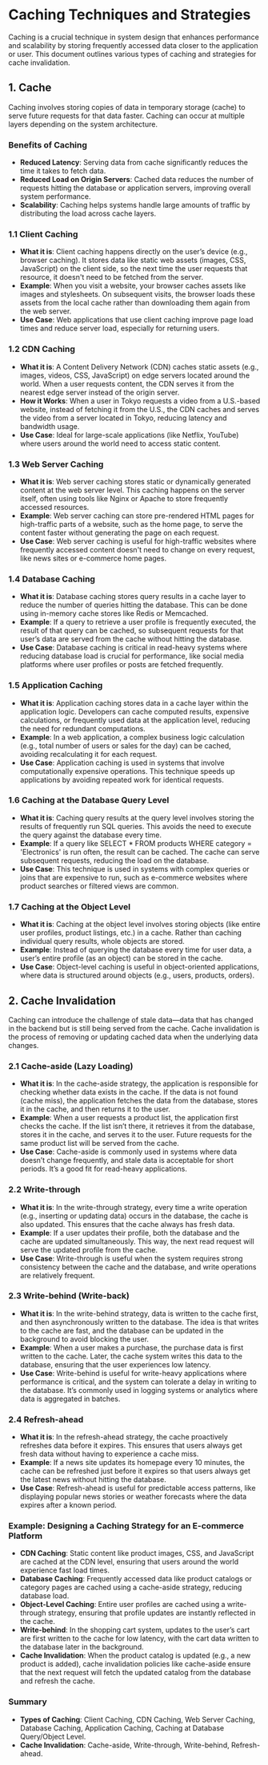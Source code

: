 # Caching Techniques and Strategies

Caching is a crucial technique in system design that enhances performance and scalability by storing frequently accessed data closer to the application or user. This document outlines various types of caching and strategies for cache invalidation.

## 1. Cache

Caching involves storing copies of data in temporary storage (cache) to serve future requests for that data faster. Caching can occur at multiple layers depending on the system architecture.

### Benefits of Caching

- **Reduced Latency**: Serving data from cache significantly reduces the time it takes to fetch data.
- **Reduced Load on Origin Servers**: Cached data reduces the number of requests hitting the database or application servers, improving overall system performance.
- **Scalability**: Caching helps systems handle large amounts of traffic by distributing the load across cache layers.

### 1.1 Client Caching

- **What it is**: Client caching happens directly on the user’s device (e.g., browser caching). It stores data like static web assets (images, CSS, JavaScript) on the client side, so the next time the user requests that resource, it doesn't need to be fetched from the server.
- **Example**: When you visit a website, your browser caches assets like images and stylesheets. On subsequent visits, the browser loads these assets from the local cache rather than downloading them again from the web server.
- **Use Case**: Web applications that use client caching improve page load times and reduce server load, especially for returning users.

### 1.2 CDN Caching

- **What it is**: A Content Delivery Network (CDN) caches static assets (e.g., images, videos, CSS, JavaScript) on edge servers located around the world. When a user requests content, the CDN serves it from the nearest edge server instead of the origin server.
- **How it Works**: When a user in Tokyo requests a video from a U.S.-based website, instead of fetching it from the U.S., the CDN caches and serves the video from a server located in Tokyo, reducing latency and bandwidth usage.
- **Use Case**: Ideal for large-scale applications (like Netflix, YouTube) where users around the world need to access static content.

### 1.3 Web Server Caching

- **What it is**: Web server caching stores static or dynamically generated content at the web server level. This caching happens on the server itself, often using tools like Nginx or Apache to store frequently accessed resources.
- **Example**: Web server caching can store pre-rendered HTML pages for high-traffic parts of a website, such as the home page, to serve the content faster without generating the page on each request.
- **Use Case**: Web server caching is useful for high-traffic websites where frequently accessed content doesn't need to change on every request, like news sites or e-commerce home pages.

### 1.4 Database Caching

- **What it is**: Database caching stores query results in a cache layer to reduce the number of queries hitting the database. This can be done using in-memory cache stores like Redis or Memcached.
- **Example**: If a query to retrieve a user profile is frequently executed, the result of that query can be cached, so subsequent requests for that user’s data are served from the cache without hitting the database.
- **Use Case**: Database caching is critical in read-heavy systems where reducing database load is crucial for performance, like social media platforms where user profiles or posts are fetched frequently.

### 1.5 Application Caching

- **What it is**: Application caching stores data in a cache layer within the application logic. Developers can cache computed results, expensive calculations, or frequently used data at the application level, reducing the need for redundant computations.
- **Example**: In a web application, a complex business logic calculation (e.g., total number of users or sales for the day) can be cached, avoiding recalculating it for each request.
- **Use Case**: Application caching is used in systems that involve computationally expensive operations. This technique speeds up applications by avoiding repeated work for identical requests.

### 1.6 Caching at the Database Query Level

- **What it is**: Caching query results at the query level involves storing the results of frequently run SQL queries. This avoids the need to execute the query against the database every time.
- **Example**: If a query like SELECT * FROM products WHERE category = 'Electronics' is run often, the result can be cached. The cache can serve subsequent requests, reducing the load on the database.
- **Use Case**: This technique is used in systems with complex queries or joins that are expensive to run, such as e-commerce websites where product searches or filtered views are common.

### 1.7 Caching at the Object Level

- **What it is**: Caching at the object level involves storing objects (like entire user profiles, product listings, etc.) in a cache. Rather than caching individual query results, whole objects are stored.
- **Example**: Instead of querying the database every time for user data, a user’s entire profile (as an object) can be stored in the cache.
- **Use Case**: Object-level caching is useful in object-oriented applications, where data is structured around objects (e.g., users, products, orders).

## 2. Cache Invalidation

Caching can introduce the challenge of stale data—data that has changed in the backend but is still being served from the cache. Cache invalidation is the process of removing or updating cached data when the underlying data changes.

### 2.1 Cache-aside (Lazy Loading)

- **What it is**: In the cache-aside strategy, the application is responsible for checking whether data exists in the cache. If the data is not found (cache miss), the application fetches the data from the database, stores it in the cache, and then returns it to the user.
- **Example**: When a user requests a product list, the application first checks the cache. If the list isn’t there, it retrieves it from the database, stores it in the cache, and serves it to the user. Future requests for the same product list will be served from the cache.
- **Use Case**: Cache-aside is commonly used in systems where data doesn’t change frequently, and stale data is acceptable for short periods. It’s a good fit for read-heavy applications.

### 2.2 Write-through

- **What it is**: In the write-through strategy, every time a write operation (e.g., inserting or updating data) occurs in the database, the cache is also updated. This ensures that the cache always has fresh data.
- **Example**: If a user updates their profile, both the database and the cache are updated simultaneously. This way, the next read request will serve the updated profile from the cache.
- **Use Case**: Write-through is useful when the system requires strong consistency between the cache and the database, and write operations are relatively frequent.

### 2.3 Write-behind (Write-back)

- **What it is**: In the write-behind strategy, data is written to the cache first, and then asynchronously written to the database. The idea is that writes to the cache are fast, and the database can be updated in the background to avoid blocking the user.
- **Example**: When a user makes a purchase, the purchase data is first written to the cache. Later, the cache system writes this data to the database, ensuring that the user experiences low latency.
- **Use Case**: Write-behind is useful for write-heavy applications where performance is critical, and the system can tolerate a delay in writing to the database. It’s commonly used in logging systems or analytics where data is aggregated in batches.

### 2.4 Refresh-ahead

- **What it is**: In the refresh-ahead strategy, the cache proactively refreshes data before it expires. This ensures that users always get fresh data without having to experience a cache miss.
- **Example**: If a news site updates its homepage every 10 minutes, the cache can be refreshed just before it expires so that users always get the latest news without hitting the database.
- **Use Case**: Refresh-ahead is useful for predictable access patterns, like displaying popular news stories or weather forecasts where the data expires after a known period.

### Example: Designing a Caching Strategy for an E-commerce Platform

- **CDN Caching**: Static content like product images, CSS, and JavaScript are cached at the CDN level, ensuring that users around the world experience fast load times.
- **Database Caching**: Frequently accessed data like product catalogs or category pages are cached using a cache-aside strategy, reducing database load.
- **Object-Level Caching**: Entire user profiles are cached using a write-through strategy, ensuring that profile updates are instantly reflected in the cache.
- **Write-behind**: In the shopping cart system, updates to the user’s cart are first written to the cache for low latency, with the cart data written to the database later in the background.
- **Cache Invalidation**: When the product catalog is updated (e.g., a new product is added), cache invalidation policies like cache-aside ensure that the next request will fetch the updated catalog from the database and refresh the cache.

### Summary

- **Types of Caching**: Client Caching, CDN Caching, Web Server Caching, Database Caching, Application Caching, Caching at Database Query/Object Level.
- **Cache Invalidation**: Cache-aside, Write-through, Write-behind, Refresh-ahead.
